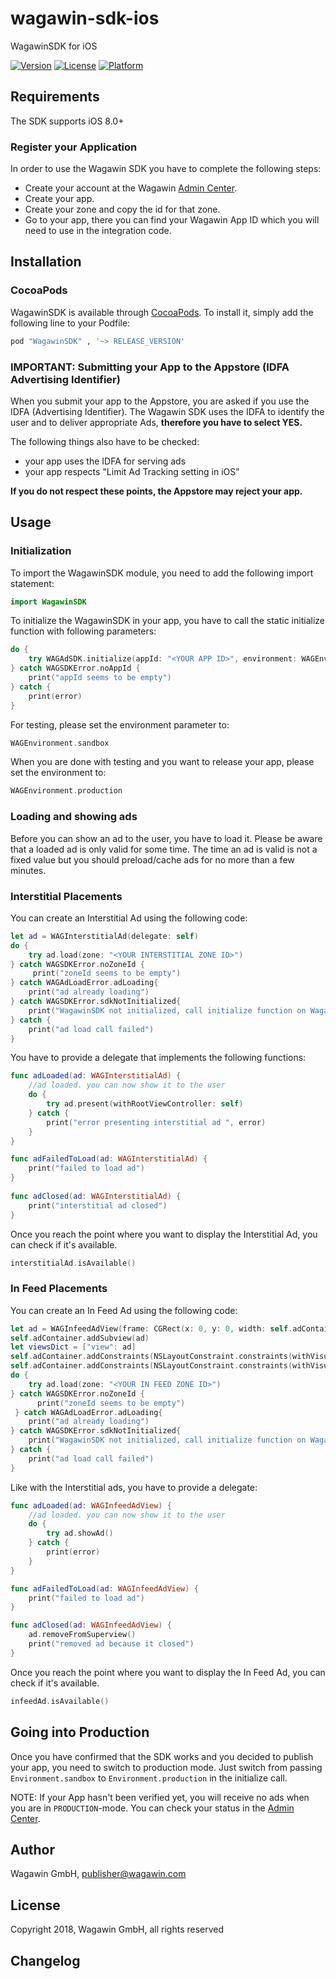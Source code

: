 # wagawin-sdk-ios

WagawinSDK for iOS

[![Version](https://img.shields.io/cocoapods/v/WagawinSDK.svg?style=flat)](http://cocoapods.org/pods/WagawinSDK)
[![License](https://img.shields.io/cocoapods/l/WagawinSDK.svg?style=flat)](http://cocoapods.org/pods/WagawinSDK)
[![Platform](https://img.shields.io/cocoapods/p/WagawinSDK.svg?style=flat)](http://cocoapods.org/pods/WagawinSDK)

## Requirements
The SDK supports iOS 8.0+

### Register your Application
In order to use the Wagawin SDK you have to complete the following steps:
* Create your account at the Wagawin [Admin Center](https://de.wagawin.com/admin).
* Create your app.
* Create your zone and copy the id for that zone.
* Go to your app, there you can find your Wagawin App ID which you will need to use in the integration code.


## Installation

### CocoaPods

WagawinSDK is available through [CocoaPods](http://cocoapods.org). To install
it, simply add the following line to your Podfile:

```ruby
pod "WagawinSDK" , '~> RELEASE_VERSION'
```

### IMPORTANT:  Submitting your App to the Appstore (IDFA Advertising Identifier)

When you submit your app to the Appstore, you are asked if you use the IDFA (Advertising Identifier). The Wagawin SDK uses the IDFA to identify the user and to deliver appropriate Ads, **therefore you have to select YES.**

The following things also have to be checked:

- your app uses the IDFA for serving ads
- your app respects "Limit Ad Tracking setting in iOS"


**If you do not respect these points, the Appstore may reject your app.**


## Usage

### Initialization
To import the WagawinSDK module, you need to add the following import statement:

```swift
import WagawinSDK
```

To initialize the WagawinSDK in your app, you have to call the static initialize function with following parameters:

```swift
do {
    try WAGAdSDK.initialize(appId: "<YOUR APP ID>", environment: WAGEnvironment.sandbox)
} catch WAGSDKError.noAppId {
    print("appId seems to be empty")
} catch {
    print(error)
}
```

For testing, please set the environment parameter to:
```swift
WAGEnvironment.sandbox
```
When you are done with testing and you want to release your app, please set the environment to:
```swift
WAGEnvironment.production
```

### Loading and showing ads
Before you can show an ad to the user, you have to load it. Please be aware that a loaded ad is only valid for some time.
The time an ad is valid is not a fixed value but you should preload/cache ads for no more than a few minutes. 

### Interstitial Placements
You can create an Interstitial Ad using the following code:
```swift
let ad = WAGInterstitialAd(delegate: self)
do {
    try ad.load(zone: "<YOUR INTERSTITIAL ZONE ID>")
} catch WAGSDKError.noZoneId {
     print("zoneId seems to be empty")
} catch WAGAdLoadError.adLoading{
    print("ad already loading")
} catch WAGSDKError.sdkNotInitialized{
    print("WagawinSDK not initialized, call initialize function on WagawinSDK first")
} catch {
    print("ad load call failed")
}
```

You have to provide a delegate that implements the following functions:
```swift
func adLoaded(ad: WAGInterstitialAd) {
    //ad loaded. you can now show it to the user
    do {
        try ad.present(withRootViewController: self)
    } catch {
        print("error presenting interstitial ad ", error)
    }
}

func adFailedToLoad(ad: WAGInterstitialAd) {
    print("failed to load ad")
}
    
func adClosed(ad: WAGInterstitialAd) {
    print("interstitial ad closed")
}
```

Once you reach the point where you want to display the Interstitial Ad, you can check if it's available.
```swift
interstitialAd.isAvailable()
```

### In Feed Placements
You can create an In Feed Ad using the following code:
```swift
let ad = WAGInfeedAdView(frame: CGRect(x: 0, y: 0, width: self.adContainer.frame.width, height: self.adContainer.frame.height), delegate: self)
self.adContainer.addSubview(ad)
let viewsDict = ["view": ad]
self.adContainer.addConstraints(NSLayoutConstraint.constraints(withVisualFormat: "V:|-0-[view]-0-|", options: [NSLayoutFormatOptions.alignAllCenterY], metrics: nil, views: viewsDict))
self.adContainer.addConstraints(NSLayoutConstraint.constraints(withVisualFormat: "H:|-0-[view]-0-|", options: [NSLayoutFormatOptions.alignAllCenterX], metrics: nil, views: viewsDict))
do {
    try ad.load(zone: "<YOUR IN FEED ZONE ID>")
} catch WAGSDKError.noZoneId {
      print("zoneId seems to be empty")
 } catch WAGAdLoadError.adLoading{
    print("ad already loading")
} catch WAGSDKError.sdkNotInitialized{
    print("WagawinSDK not initialized, call initialize function on WagawinSDK first")
} catch {
    print("ad load call failed")
}
```

Like with the Interstitial ads, you have to provide a delegate:
```swift
func adLoaded(ad: WAGInfeedAdView) {
    //ad loaded. you can now show it to the user
    do {
        try ad.showAd()
    } catch {
        print(error)
    }
}

func adFailedToLoad(ad: WAGInfeedAdView) {
    print("failed to load ad")
}

func adClosed(ad: WAGInfeedAdView) {
    ad.removeFromSuperview()
    print("removed ad because it closed")
}
```

Once you reach the point where you want to display the In Feed Ad, you can check if it's available.
```swift
infeedAd.isAvailable()
```
## Going into Production

Once you have confirmed that the SDK works and you decided to publish your app, you need to switch to production mode. Just switch from passing `Environment.sandbox` to `Environment.production` in the initialize call.

NOTE: If your App hasn't been verified yet, you will receive no ads when you are in `PRODUCTION`-mode. You can check your status in the [Admin Center](https://de.wagawin.com/admin).

## Author

Wagawin GmbH, publisher@wagawin.com

## License

Copyright 2018, Wagawin GmbH, all rights reserved

## Changelog
[changelog]: https://github.com/Wagawin/wagawin-sdk-ios/blob/master/Changelog.md
